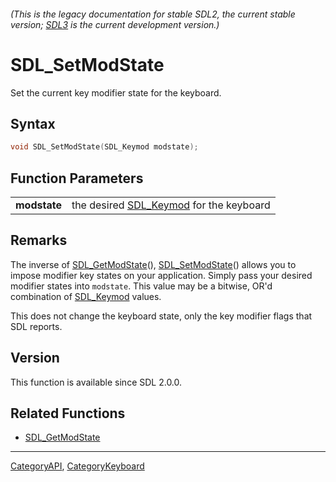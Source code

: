 ###### (This is the legacy documentation for stable SDL2, the current stable version; [SDL3](https://wiki.libsdl.org/SDL3/) is the current development version.)
# SDL_SetModState

Set the current key modifier state for the keyboard.

## Syntax

```c
void SDL_SetModState(SDL_Keymod modstate);

```

## Function Parameters

|                  |                                                       |
| ---------------- | ----------------------------------------------------- |
| **modstate**     | the desired [SDL_Keymod](SDL_Keymod) for the keyboard |

## Remarks

The inverse of [SDL_GetModState](SDL_GetModState)(),
[SDL_SetModState](SDL_SetModState)() allows you to impose modifier key
states on your application. Simply pass your desired modifier states into
`modstate`. This value may be a bitwise, OR'd combination of
[SDL_Keymod](SDL_Keymod) values.

This does not change the keyboard state, only the key modifier flags that
SDL reports.

## Version

This function is available since SDL 2.0.0.

## Related Functions

* [SDL_GetModState](SDL_GetModState)

----
[CategoryAPI](CategoryAPI), [CategoryKeyboard](CategoryKeyboard)

